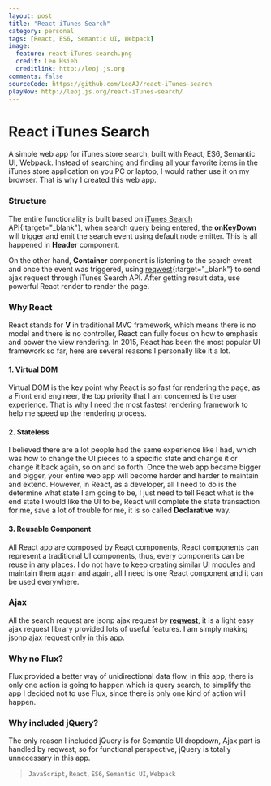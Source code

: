 ```yaml
---
layout: post
title: "React iTunes Search"
category: personal
tags: [React, ES6, Semantic UI, Webpack]
image:
  feature: react-iTunes-search.png
  credit: Leo Hsieh
  creditlink: http://leoj.js.org
comments: false
sourceCode: https://github.com/LeoAJ/react-iTunes-search
playNow: http://leoj.js.org/react-iTunes-search/
---
```


# React iTunes Search

A simple web app for iTunes store search, built with React, ES6, Semantic UI, Webpack. Instead of searching and finding all your favorite items in the iTunes store application on you PC or laptop, I would rather use it on my browser. That is why I created this web app.

### Structure

The entire functionality is built based on [iTunes Search API](https://www.apple.com/itunes/affiliates/resources/documentation/itunes-store-web-service-search-api.html){:target="_blank"}, when search query being entered, the **onKeyDown** will trigger and emit the search event using default node emitter. This is all happened in **Header** component.

On the other hand, **Container** component is listening to the search event and once the event was triggered, using [reqwest](https://github.com/ded/reqwest){:target="_blank"} to send ajax request through iTunes Search API. After getting result data, use powerful React render to render the page.

### Why React

React stands for **V** in traditional MVC framework, which means there is no model and there is no controller, React can fully focus on how to emphasis and power the view rendering. In 2015, React has been the most popular UI framework so far, here are several reasons I personally like it a lot.

#### 1. Virtual DOM

Virtual DOM is the key point why React is so fast for rendering the page, as a Front end engineer, the top priority that I am concerned is the user experience. That is why I need the most fastest rendering framework to help me speed up the rendering process.

#### 2. Stateless

I believed there are a lot people had the same experience like I had, which was how to change the UI pieces to a specific state and change it or change it back again, so on and so forth. Once the web app became bigger and bigger, your entire web app will become harder and harder to maintain and extend. However, in React, as a developer, all I need to do is the determine what state I am going to be, I just need to tell React what is the end state I would like the UI to be, React will complete the state transaction for me, save a lot of trouble for me, it is so called **Declarative** way.

#### 3. Reusable Component

All React app are composed by React components, React components can represent a traditional UI components, thus, every components can be reuse in any places. I do not have to keep creating similar UI modules and maintain them again and again, all I need is one React component and it can be used everywhere.

### Ajax

All the search request are jsonp ajax request by [**reqwest**](https://github.com/ded/reqwest), it is a light easy ajax request library provided lots of useful features. I am simply making jsonp ajax request only in this app.

### Why no Flux?

Flux provided a better way of unidirectional data flow, in this app, there is only one action is going to happen which is query search, to simplify the app I decided not to use Flux, since there is only one kind of action will happen.

### Why included jQuery?

The only reason I included jQuery is for Semantic UI dropdown, Ajax part is handled by reqwest, so for functional perspective, jQuery is totally unnecessary in this app.


> `JavaScript`, `React`, `ES6`, `Semantic UI`, `Webpack`
